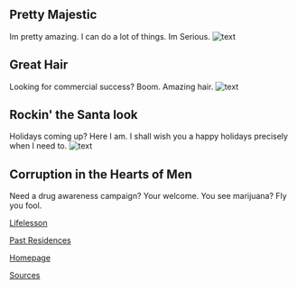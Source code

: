 ## Pretty Majestic

  <Body> Im pretty amazing. I can do a lot of things. Im Serious.
  
<img src="https://neversocial.files.wordpress.com/2012/04/e28098lord-of-the-rings_-scenes-as-beauty-ads_gandalf2.gif" alt="text">	

## Great Hair

  <Body> Looking for commercial success? Boom. Amazing hair.
  
<img src="http://www.one-quest.com/wp-content/uploads/2012/12/Christmas-Gandalf.jpg" alt="text">	

## Rockin' the Santa look
  <body> Holidays coming up? Here I am. I shall wish you a happy holidays precisely when I need to. </body>

<img src="http://themetapicture.com/media/funny-Gandalf-GoT-meth-LotR.jpg" alt="text">	

## Corruption in the Hearts of Men
  <body> Need a drug awareness campaign? Your welcome. You see marijuana? Fly you fool. </body>

<a href="https://lifesaver1414.github.io/Lifelesson/"> Lifelesson </a>

<a href="https://lifesaver1414.github.io/Past-Residences/"> Past Residences </a>

<a href="https://lifesaver1414.github.io/"> Homepage </a>

<a href="https://lifesaver1414.github.io/Sources/"> Sources </a>
